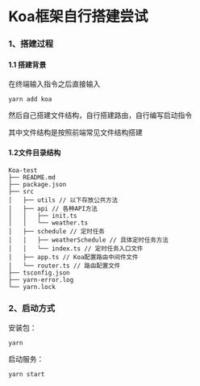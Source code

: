 # Koa框架自行搭建尝试

### 1、搭建过程

#### 1.1 搭建背景

在终端输入指令之后直接输入

```
yarn add koa
```

然后自己搭建文件结构，自行搭建路由，自行编写启动指令

其中文件结构是按照前端常见文件结构搭建

#### 1.2文件目录结构

```
Koa-test
├── README.md
├── package.json
├── src
│   ├── utils // 以下存放公共方法
│   ├── api // 各种API方法
│   │   ├── init.ts
│   │   └── weather.ts
│   ├── schedule // 定时任务
│   │   ├── weatherSchedule // 具体定时任务方法
│   │   └── index.ts // 定时任务入口文件
│   ├── app.ts // Koa配置路由中间件文件
│   └── router.ts // 路由配置文件
├── tsconfig.json
├── yarn-error.log
└── yarn.lock
```

### 2、启动方式

安装包：

```
yarn
```

启动服务：

```
yarn start
```
